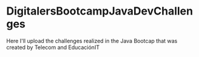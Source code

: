 # DigitalersBootcampJavaDevChallenges
Here I'll upload the challenges realized in the Java Bootcap that was created by Telecom and EducaciónIT
